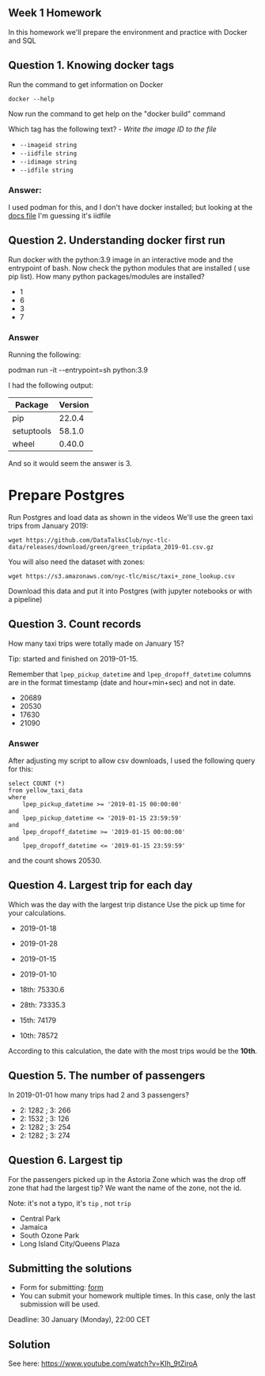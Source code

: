 ## Week 1 Homework

In this homework we'll prepare the environment 
and practice with Docker and SQL


## Question 1. Knowing docker tags

Run the command to get information on Docker 

```docker --help```

Now run the command to get help on the "docker build" command

Which tag has the following text? - *Write the image ID to the file* 

- `--imageid string`
- `--iidfile string`
- `--idimage string`
- `--idfile string`

### Answer:

I used podman for this, and I don't have docker installed; but looking at the [docs file](https://github.com/docker/docs/blob/1f1a8de5fe3ac2d3f3357333fc7d26d59235e17e/_data/buildx/docker_buildx_build.yaml#L187) I'm guessing it's iidfile 


## Question 2. Understanding docker first run 

Run docker with the python:3.9 image in an interactive mode and the entrypoint of bash.
Now check the python modules that are installed ( use pip list). 
How many python packages/modules are installed?

- 1
- 6
- 3
- 7

### Answer

Running the following:

podman run -it --entrypoint=sh python:3.9

I had the following output:

| Package |  Version |
|---------|----------|
| pip     |   22.0.4 |
| setuptools | 58.1.0 |
| wheel   |   0.40.0 |

And so it would seem the answer is 3.

# Prepare Postgres

Run Postgres and load data as shown in the videos
We'll use the green taxi trips from January 2019:

```wget https://github.com/DataTalksClub/nyc-tlc-data/releases/download/green/green_tripdata_2019-01.csv.gz```

You will also need the dataset with zones:

```wget https://s3.amazonaws.com/nyc-tlc/misc/taxi+_zone_lookup.csv```

Download this data and put it into Postgres (with jupyter notebooks or with a pipeline)


## Question 3. Count records 

How many taxi trips were totally made on January 15?

Tip: started and finished on 2019-01-15. 

Remember that `lpep_pickup_datetime` and `lpep_dropoff_datetime` columns are in the format timestamp (date and hour+min+sec) and not in date.

- 20689
- 20530
- 17630
- 21090

### Answer

After adjusting my script to allow csv downloads, I used the following query for this:

```
select COUNT (*)
from yellow_taxi_data
where
	lpep_pickup_datetime >= '2019-01-15 00:00:00'
and
	lpep_pickup_datetime <= '2019-01-15 23:59:59'
and
	lpep_dropoff_datetime >= '2019-01-15 00:00:00'
and
	lpep_dropoff_datetime <= '2019-01-15 23:59:59'
```

and the count shows 20530.

## Question 4. Largest trip for each day

Which was the day with the largest trip distance
Use the pick up time for your calculations.

- 2019-01-18
- 2019-01-28
- 2019-01-15
- 2019-01-10

- 18th: 75330.6
- 28th: 73335.3
- 15th: 74179
- 10th: 78572

According to this calculation, the date with the most trips would be the **10th**.

## Question 5. The number of passengers

In 2019-01-01 how many trips had 2 and 3 passengers?
 
- 2: 1282 ; 3: 266
- 2: 1532 ; 3: 126
- 2: 1282 ; 3: 254
- 2: 1282 ; 3: 274


## Question 6. Largest tip

For the passengers picked up in the Astoria Zone which was the drop off zone that had the largest tip?
We want the name of the zone, not the id.

Note: it's not a typo, it's `tip` , not `trip`

- Central Park
- Jamaica
- South Ozone Park
- Long Island City/Queens Plaza


## Submitting the solutions

* Form for submitting: [form](https://forms.gle/EjphSkR1b3nsdojv7)
* You can submit your homework multiple times. In this case, only the last submission will be used. 

Deadline: 30 January (Monday), 22:00 CET


## Solution

See here: https://www.youtube.com/watch?v=KIh_9tZiroA